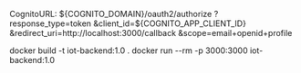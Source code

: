 CognitoURL:
${COGNITO_DOMAIN}/oauth2/authorize
  ?response_type=token
  &client_id=${COGNITO_APP_CLIENT_ID}
  &redirect_uri=http://localhost:3000/callback
  &scope=email+openid+profile


docker build -t iot-backend:1.0 .
docker run --rm -p 3000:3000 iot-backend:1.0
